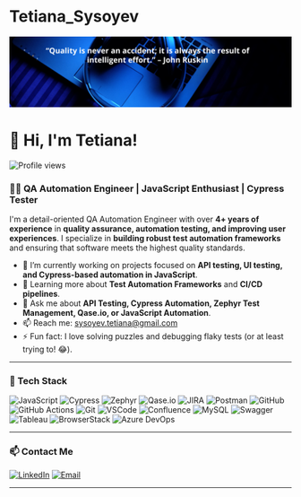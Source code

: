 # Tetiana_Sysoyev

![Tetiana Sysoyev - QA Automation Engineer](https://raw.githubusercontent.com/MrsTS5/Tetiana_Sysoyev/main/github%20Banner.png)

# 👋 Hi, I'm Tetiana!

![Profile views](https://komarev.com/ghpvc/?username=TetianaSysoyev&label=Profile%20views&color=60598F&style=flat)

<div class="github-introduction">
  
### 👩‍💻 QA Automation Engineer | JavaScript Enthusiast | Cypress Tester

I'm a detail-oriented QA Automation Engineer with over **4+ years of experience** in **quality assurance, automation testing, and improving user experiences**. I specialize in **building robust test automation frameworks** and ensuring that software meets the highest quality standards.

- 🔭 I’m currently working on projects focused on **API testing, UI testing, and Cypress-based automation in JavaScript**.
- 🌱 Learning more about **Test Automation Frameworks** and **CI/CD pipelines**.
- 💬 Ask me about **API Testing, Cypress Automation, Zephyr Test Management, Qase.io, or JavaScript Automation**.
- 📫 Reach me: [sysoyev.tetiana@gmail.com](mailto:sysoyev.tetiana@gmail.com)
- ⚡ Fun fact: I love solving puzzles and debugging flaky tests (or at least trying to! 😂).

---

### 🚀 Tech Stack
![JavaScript](https://img.shields.io/badge/JavaScript-F7DF1E?style=for-the-badge&logo=javascript&logoColor=black)
![Cypress](https://img.shields.io/badge/Cypress-17202C?style=for-the-badge&logo=cypress&logoColor=white)
![Zephyr](https://img.shields.io/badge/Zephyr-2D4E89?style=for-the-badge&logo=&logoColor=white)
![Qase.io](https://img.shields.io/badge/Qase.io-6A6FE7?style=for-the-badge&logo=&logoColor=white)
![JIRA](https://img.shields.io/badge/JIRA-0052CC?style=for-the-badge&logo=jira&logoColor=white)
![Postman](https://img.shields.io/badge/Postman-FF6C37?style=for-the-badge&logo=postman&logoColor=white)
![GitHub](https://img.shields.io/badge/GitHub-181717?style=for-the-badge&logo=github&logoColor=white)
![GitHub Actions](https://img.shields.io/badge/GitHub_Actions-2088FF?style=for-the-badge&logo=github-actions&logoColor=white)
![Git](https://img.shields.io/badge/Git-F05032?style=for-the-badge&logo=git&logoColor=white)
![VSCode](https://img.shields.io/badge/VSCode-007ACC?style=for-the-badge&logo=visual-studio-code&logoColor=white)
![Confluence](https://img.shields.io/badge/Confluence-172B4D?style=for-the-badge&logo=confluence&logoColor=white)
![MySQL](https://img.shields.io/badge/MySQL-4479A1?style=for-the-badge&logo=mysql&logoColor=white)
![Swagger](https://img.shields.io/badge/Swagger-85EA2D?style=for-the-badge&logo=swagger&logoColor=black)
![Tableau](https://img.shields.io/badge/Tableau-E97627?style=for-the-badge&logo=tableau&logoColor=white)
![BrowserStack](https://img.shields.io/badge/BrowserStack-FF6C37?style=for-the-badge&logo=browserstack&logoColor=white)
![Azure DevOps](https://img.shields.io/badge/AzureDevOps-0078D7?style=for-the-badge&logo=azure-devops&logoColor=white)

---

### 📫 Contact Me

[![LinkedIn](https://img.shields.io/badge/LinkedIn-0A66C2?style=for-the-badge&logo=linkedin&logoColor=white)](https://www.linkedin.com/in/tetiana-sysoyev)
[![Email](https://img.shields.io/badge/Email-D14836?style=for-the-badge&logo=gmail&logoColor=white)](mailto:sysoyev.tetiana@gmail.com)

---
